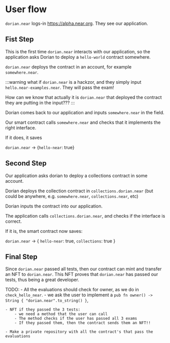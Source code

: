 # User flow

`dorian.near` logs-in https://alpha.near.org.
They see our application. 

## Fist Step
This is the first time `dorian.near` interacts with our application, so the application asks Dorian to deploy a `hello-world` contract somewhere.

`dorian.near` deploys the contract in an account, for example `somewhere.near`.

:::warning
what if `dorian.near` is a hackzor, and they simply input `hello.near-examples.near`. They will pass the exam! 

How can we know that actually it is `dorian.near` that deployed the contract they are putting in the input???
:::

Dorian comes back to our application and inputs `somewhere.near` in the field.

Our smart contract calls `somewhere.near` and checks that it implements the right interface.

If it does, it saves

`dorian.near` -> {`hello-near`: true}

## Second Step
Our application asks dorian to deploy a collections contract in some account.

Dorian deploys the collection contract in `collections.dorian.near` (but could be anywhere, e.g. `somewhere.near`, `collections.near`, etc)

Dorian inputs the contract into our application.

The application calls `collections.dorian.near`, and checks if the interface is correct.

If it is, the smart contract now saves:

`dorian.near` -> { `hello-near`: true, `collections`: true }

## Final Step
Since `dorian.near` passed all tests, then our contract can mint and transfer an NFT to `dorian.near`. This NFT proves that `dorian.near` has passed our tests, thus being a great developer.


TODO: 
    - All the evaluations should check for owner, as we do in `check_hello_near`.
        -  we ask the user to implement a `pub fn owner() -> String { "dorian.near".to_string() }`,

    - NFT if they passed the 3 tests:
        - we need a method that the user can call
        - The method checks if the user has passed all 3 exams
        - If they passed them, then the contract sends them an NFT!!

    - Make a private repository with all the contract's that pass the evaluations
